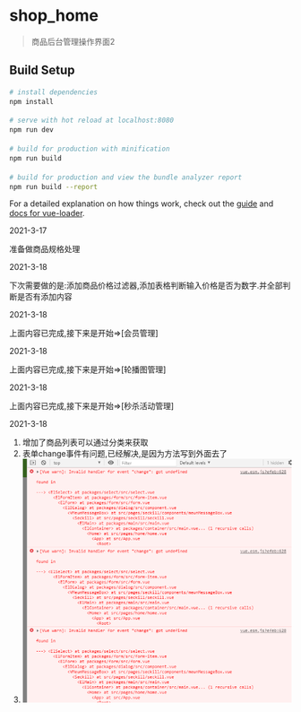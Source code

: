 # shop_home

> 商品后台管理操作界面2

## Build Setup

```bash
# install dependencies
npm install

# serve with hot reload at localhost:8080
npm run dev

# build for production with minification
npm run build

# build for production and view the bundle analyzer report
npm run build --report
```

For a detailed explanation on how things work, check out the [guide](http://vuejs-templates.github.io/webpack/) and [docs for vue-loader](http://vuejs.github.io/vue-loader).

2021-3-17

准备做商品规格处理

2021-3-18

下次需要做的是:添加商品价格过滤器,添加表格判断输入价格是否为数字.并全部判断是否有添加内容

2021-3-18

上面内容已完成,接下来是开始=>[会员管理]

2021-3-18

上面内容已完成,接下来是开始=>[轮播图管理]

2021-3-18

上面内容已完成,接下来是开始=>[秒杀活动管理]

2021-3-18

1. 增加了商品列表可以通过分类来获取
2. 表单change事件有问题,已经解决,是因为方法写到外面去了
3. ![](image/README/1616151796919.png)
